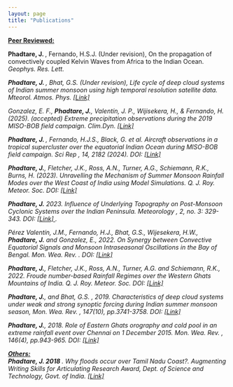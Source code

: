 ```yaml
---
layout: page
title: "Publications"
---
```

<ins><b>Peer Reviewed:</b></ins>

<b> Phadtare, J. </b>, Fernando, H.S.J. (Under revision),  On the propagation of convectively coupled Kelvin Waves from Africa to the Indian Ocean. <em> Geophys. Res. Lett.<br>

<b> Phadtare, J. </b>, Bhat, G.S. (Under revision), Life cycle of deep cloud systems of Indian summer monsoon using high temporal resolution satellite data.  <em> Mteorol. Atmos. Phys. </em> <a href="https://doi.org/10.21203/rs.3.rs-3835390/v1"> [Link] </a> <br>

Gonzalez, E. F., <b> Phadtare, J.</b>, Valentín, J. P., Wijisekera, H., & Fernando, H. (2025). (accepted) Extreme precipitation observations during the 2019 MISO-BOB field campaign. <em> Clim.Dyn. </em> <a href="https://www.researchsquare.com/article/rs-5582212/v1"> [Link] </a>


<b> Phadtare, J. </b>, Fernando, H.J.S., Black, G. et al. Aircraft observations in a tropical supercluster over the equatorial Indian Ocean during MISO-BOB field campaign. <em> Sci Rep </em> , 14, 2182 (2024). DOI: <a href ="https://doi.org/10.1038/s41598-024-51527-4"> [Link] </a>

<b>Phadtare, J.</b>, Fletcher, J.K., Ross, A.N., Turner, A.G., Schiemann, R.K., Burns, H. (2023). Unravelling the Mechanism of Summer Monsoon Rainfall Modes over the West Coast of India using Model Simulations. <em> Q. J. Roy. Meteor. Soc. DOI: </em> <a href ="https://doi.org/10.1002/qj.4550"> [Link] </a>

<b> Phadtare, J.</b> 2023. Influence of Underlying Topography on Post-Monsoon Cyclonic Systems over the Indian Peninsula. <em> Meteorology </em>, 2, no. 3: 329-343. DOI: <a href="https://doi.org/10.3390/meteorology2030020"> [Link] </a>.

Pérez Valentín, J.M., Fernando, H.J., Bhat, G.S., Wijesekera, H.W., <b>Phadtare, J.</b> and Gonzalez, E., 2022. On Synergy between Convective Equatorial Signals and Monsoon Intraseasonal Oscillations in the Bay of Bengal. <em> Mon. Wea. Rev. </em>. DOI: <a href= "https://doi.org/10.1175/MWR-D-22-0076.1"> [Link] </a>

<b>Phadtare, J.</b>, Fletcher, J.K., Ross, A.N., Turner, A.G. and Schiemann, R.K., 2022. Froude number-based
Rainfall Regimes over the Western Ghats Mountains of India. <em>  Q. J. Roy. Meteor. Soc. </em> DOI: <a href="https://doi.org/10.1002/qj.4367"> [Link] </a>

<b>Phadtare, J.</b>, and Bhat, G.S. , 2019. Characteristics of deep cloud systems under weak and strong synoptic
forcing during Indian summer monsoon season, <em> Mon. Wea. Rev. </em>, 147(10), pp.3741-3758. DOI: <a href ="https://doi.org/10.1175/MWR-D-18-0346.1">[Link] </a>

<b>Phadtare, J.</b>, 2018. Role of Eastern Ghats orography and cold pool in an extreme rainfall event over Chennai
on 1 December 2015. <em> Mon. Wea. Rev. </em>, 146(4), pp.943-965. DOI: <a href ="https://doi.org/10.1175/MWR-D-16-0473.1"> [Link] </a>

<ins><b>Others:</b></ins> <br>
<b>Phadtare, J. 2018 </b>. Why floods occur over Tamil Nadu Coast?. <i> Augmenting Writing Skills for Articulating
Research Award</i>, Dept. of Science and Technology, Govt. of India. <a href="https://jayeshphadtare.wordpress.com/author/jayaphd/"> [Link] </a>
